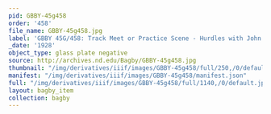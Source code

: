 ```yaml
---
pid: GBBY-45g458
order: '458'
file_name: GBBY-45g458.jpg
label: 'GBBY 45G/458: Track Meet or Practice Scene - Hurdles with John Conlin - 1928'
_date: '1928'
object_type: glass plate negative
source: http://archives.nd.edu/Bagby/GBBY-45g458.jpg
thumbnail: "/img/derivatives/iiif/images/GBBY-45g458/full/250,/0/default.jpg"
manifest: "/img/derivatives/iiif/images/GBBY-45g458/manifest.json"
full: "/img/derivatives/iiif/images/GBBY-45g458/full/1140,/0/default.jpg"
layout: bagby_item
collection: bagby
---
```


